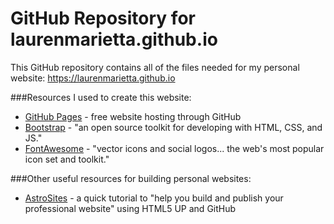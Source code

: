 # GitHub Repository for laurenmarietta.github.io

This GitHub repository contains all of the files needed for my personal website: https://laurenmarietta.github.io

###Resources I used to create this website:
- [GitHub Pages](https://pages.github.com/) - free website hosting through GitHub
- [Bootstrap](https://getbootstrap.com/) - "an open source toolkit for developing with HTML, CSS, and JS."
- [FontAwesome](https://fontawesome.com/) - "vector icons and social logos... the web's most popular icon set and toolkit."

###Other useful resources for building personal websites:
- [AstroSites](https://astrosites.github.io/) - a quick tutorial to "help you build and publish your professional website" using HTML5 UP and GitHub